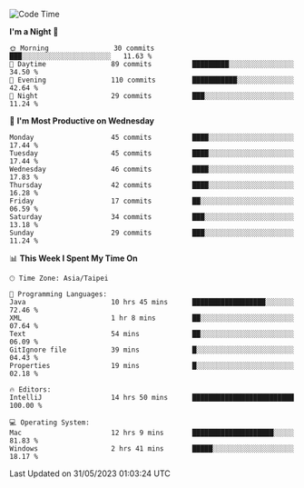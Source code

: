 <!--START_SECTION:waka-->
![Code Time](http://img.shields.io/badge/Code%20Time-106%20hrs%2013%20mins-blue)

**I'm a Night 🦉** 

```text
🌞 Morning                30 commits          ███░░░░░░░░░░░░░░░░░░░░░░   11.63 % 
🌆 Daytime                89 commits          █████████░░░░░░░░░░░░░░░░   34.50 % 
🌃 Evening                110 commits         ███████████░░░░░░░░░░░░░░   42.64 % 
🌙 Night                  29 commits          ███░░░░░░░░░░░░░░░░░░░░░░   11.24 % 
```
📅 **I'm Most Productive on Wednesday** 

```text
Monday                   45 commits          ████░░░░░░░░░░░░░░░░░░░░░   17.44 % 
Tuesday                  45 commits          ████░░░░░░░░░░░░░░░░░░░░░   17.44 % 
Wednesday                46 commits          ████░░░░░░░░░░░░░░░░░░░░░   17.83 % 
Thursday                 42 commits          ████░░░░░░░░░░░░░░░░░░░░░   16.28 % 
Friday                   17 commits          ██░░░░░░░░░░░░░░░░░░░░░░░   06.59 % 
Saturday                 34 commits          ███░░░░░░░░░░░░░░░░░░░░░░   13.18 % 
Sunday                   29 commits          ███░░░░░░░░░░░░░░░░░░░░░░   11.24 % 
```


📊 **This Week I Spent My Time On** 

```text
🕑︎ Time Zone: Asia/Taipei

💬 Programming Languages: 
Java                     10 hrs 45 mins      ██████████████████░░░░░░░   72.46 % 
XML                      1 hr 8 mins         ██░░░░░░░░░░░░░░░░░░░░░░░   07.64 % 
Text                     54 mins             ██░░░░░░░░░░░░░░░░░░░░░░░   06.09 % 
GitIgnore file           39 mins             █░░░░░░░░░░░░░░░░░░░░░░░░   04.43 % 
Properties               19 mins             █░░░░░░░░░░░░░░░░░░░░░░░░   02.18 % 

🔥 Editors: 
IntelliJ                 14 hrs 50 mins      █████████████████████████   100.00 % 

💻 Operating System: 
Mac                      12 hrs 9 mins       ████████████████████░░░░░   81.83 % 
Windows                  2 hrs 41 mins       █████░░░░░░░░░░░░░░░░░░░░   18.17 % 
```


 Last Updated on 31/05/2023 01:03:24 UTC
<!--END_SECTION:waka-->
